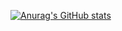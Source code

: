 [![Anurag's GitHub stats](https://github-readme-stats.vercel.app/api?username=VuongTCuong&show_icons=true&theme=onedark)](https://github.com/anuraghazra/github-readme-stats)
